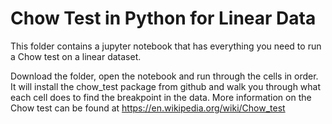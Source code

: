# Chow Test in Python for Linear Data
This folder contains a jupyter notebook that has everything you need to 
run a Chow test on a linear dataset.

Download the folder, open the notebook and run through the cells in order.
It will install the chow_test package from github and walk you through 
what each cell does to find the breakpoint in the data.
More information on the Chow test can be found at https://en.wikipedia.org/wiki/Chow_test